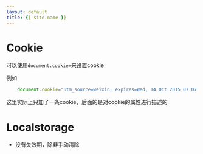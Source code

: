 ```yaml
---
layout: default
title: {{ site.name }}
---
```

# Cookie
可以使用`document.cookie=`来设置cookie

例如

```javascript
    document.cookie="utm_source=weixin; expires=Wed, 14 Oct 2015 07:07:15 GMT; path=/; domain=51ping.com"
```
这里实际上只加了一条cookie，后面的是对cookie的属性进行描述的


# Localstorage

- 没有失效期，除非手动清除
